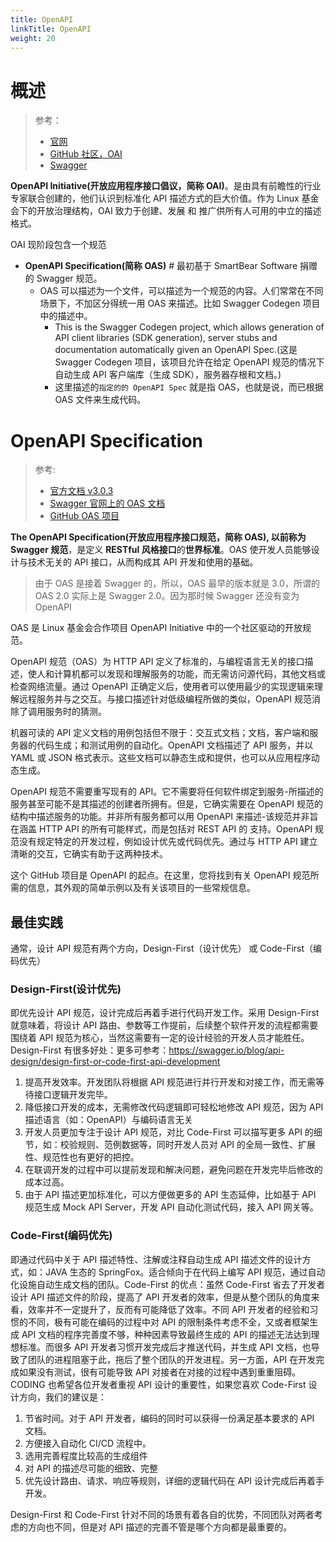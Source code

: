 ```yaml
---
title: OpenAPI
linkTitle: OpenAPI
weight: 20
---
```


# 概述

> 参考：
>
> - [官网](https://www.openapis.org/)
> - [GitHub 社区，OAI](https://github.com/OAI)
> - [Swagger](https://swagger.io/)

**OpenAPI Initiative(开放应用程序接口倡议，简称 OAI)**。是由具有前瞻性的行业专家联合创建的，他们认识到标准化 API 描述方式的巨大价值。作为 Linux 基金会下的开放治理结构，OAI 致力于创建、发展 和 推广供所有人可用的中立的描述格式。

OAI 现阶段包含一个规范

- **OpenAPI Specification(简称 OAS)** # 最初基于 SmartBear Software 捐赠的 Swagger 规范。
  - OAS 可以描述为一个文件，可以描述为一个规范的内容。人们常常在不同场景下，不加区分得统一用 OAS 来描述。比如 Swagger Codegen 项目中的描述中。
    - This is the Swagger Codegen project, which allows generation of API client libraries (SDK generation), server stubs and documentation automatically given an OpenAPI Spec.(这是 Swagger Codegen 项目，该项目允许在给定 OpenAPI 规范的情况下自动生成 API 客户端库（生成 SDK），服务器存根和文档。)
    - 这里描述的`指定的的 OpenAPI Spec` 就是指 OAS，也就是说，而已根据 OAS 文件来生成代码。

# OpenAPI Specification

> 参考:
>
> - [官方文档 v3.0.3](http://spec.openapis.org/oas/v3.0.3)
> - [Swagger 官网上的 OAS 文档](https://swagger.io/specification/)
> - [GitHub OAS 项目](https://github.com/OAI/OpenAPI-Specification)

**The OpenAPI Specification(开放应用程序接口规范，简称 OAS), 以前称为 Swagger 规范**，是定义 **RESTful 风格接口**的**世界标准**。OAS 使开发人员能够设计与技术无关的 API 接口，从而构成其 API 开发和使用的基础。

> 由于 OAS 是接着 Swagger 的，所以，OAS 最早的版本就是 3.0，所谓的 OAS 2.0 实际上是 Swagger 2.0。因为那时候 Swagger 还没有变为 OpenAPI

OAS 是 Linux 基金会合作项目 OpenAPI Initiative 中的一个社区驱动的开放规范。

OpenAPI 规范（OAS）为 HTTP API 定义了标准的，与编程语言无关的接口描述，使人和计算机都可以发现和理解服务的功能，而无需访问源代码，其他文档或检查网络流量。通过 OpenAPI 正确定义后，使用者可以使用最少的实现逻辑来理解远程服务并与之交互。与接口描述针对低级编程所做的类似，OpenAPI 规范消除了调用服务时的猜测。

机器可读的 API 定义文档的用例包括但不限于：交互式文档；文档，客户端和服务器的代码生成；和测试用例的自动化。OpenAPI 文档描述了 API 服务，并以 YAML 或 JSON 格式表示。这些文档可以静态生成和提供，也可以从应用程序动态生成。

OpenAPI 规范不需要重写现有的 API。它不需要将任何软件绑定到服务-所描述的服务甚至可能不是其描述的创建者所拥有。但是，它确实需要在 OpenAPI 规范的结构中描述服务的功能。并非所有服务都可以用 OpenAPI 来描述-该规范并非旨在涵盖 HTTP API 的所有可能样式，而是包括对 REST API 的 支持。OpenAPI 规范没有规定特定的开发过程，例如设计优先或代码优先。通过与 HTTP API 建立清晰的交互，它确实有助于这两种技术。

这个 GitHub 项目是 OpenAPI 的起点。在这里，您将找到有关 OpenAPI 规范所需的信息，其外观的简单示例以及有关该项目的一些常规信息。

## 最佳实践

通常，设计 API 规范有两个方向，Design-First（设计优先） 或 Code-First（编码优先）

### Design-First(设计优先)

即优先设计 API 规范，设计完成后再着手进行代码开发工作。采用 Design-First 就意味着，将设计 API 路由、参数等工作提前，后续整个软件开发的流程都需要围绕着 API 规范为核心，当然这需要有一定的设计经验的开发人员才能胜任。Design-First 有很多好处：更多可参考：<https://swagger.io/blog/api-design/design-first-or-code-first-api-development>

1. 提高开发效率。开发团队将根据 API 规范进行并行开发和对接工作，而无需等待接口逻辑开发完毕。
2. 降低接口开发的成本，无需修改代码逻辑即可轻松地修改 API 规范，因为 API 描述语言（如：OpenAPI）与编码语言无关
3. 开发人员更加专注于设计 API 规范，对比 Code-First 可以描写更多 API 的细节，如：校验规则、范例数据等，同时开发人员对 API 的全局一致性、扩展性、规范性也有更好的把控。
4. 在联调开发的过程中可以提前发现和解决问题，避免问题在开发完毕后修改的成本过高。
5. 由于 API 描述更加标准化，可以方便做更多的 API 生态延伸，比如基于 API 规范生成 Mock API Server，开发 API 自动化测试代码，接入 API 网关等。

### Code-First(编码优先)

即通过代码中关于 API 描述特性、注解或注释自动生成 API 描述文件的设计方式，如：JAVA 生态的 SpringFox。适合倾向于在代码上编写 API 规范，通过自动化设施自动生成文档的团队。Code-First 的优点：虽然 Code-First 省去了开发者设计 API 描述文件的阶段，提高了 API 开发者的效率，但是从整个团队的角度来看，效率并不一定提升了，反而有可能降低了效率。不同 API 开发者的经验和习惯的不同，极有可能在编码的过程中对 API 的限制条件考虑不全，又或者框架生成 API 文档的程序完善度不够，种种因素导致最终生成的 API 的描述无法达到理想标准。而很多 API 开发者习惯开发完成后才推送代码，并生成 API 文档，也导致了团队的进程阻塞于此，拖后了整个团队的开发进程。另一方面，API 在开发完成如果没有测试，很有可能导致 API 对接者在对接的过程中遇到重重阻碍。CODING 也希望各位开发者重视 API 设计的重要性，如果您喜欢 Code-First 设计方向，我们的建议是：

1. 节省时间。对于 API 开发者，编码的同时可以获得一份满足基本要求的 API 文档。
2. 方便接入自动化 CI/CD 流程中。
3. 选用完善程度比较高的生成组件
4. 对 API 的描述尽可能的细致、完整
5. 优先设计路由、请求、响应等规则，详细的逻辑代码在 API 设计完成后再着手开发。

Design-First 和 Code-First 针对不同的场景有着各自的优势，不同团队对两者考虑的方向也不同，但是对 API 描述的完善不管是哪个方向都是最重要的。
